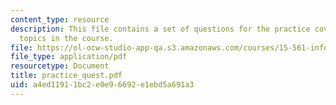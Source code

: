 ```yaml
---
content_type: resource
description: This file contains a set of questions for the practice covering all the
  topics in the course.
file: https://ol-ocw-studio-app-qa.s3.amazonaws.com/courses/15-561-information-technology-essentials-spring-2005/a4ed11911bc2e0e96692e1ebd5a691a3_practice_quest.pdf
file_type: application/pdf
resourcetype: Document
title: practice_quest.pdf
uid: a4ed1191-1bc2-e0e9-6692-e1ebd5a691a3
---
```

